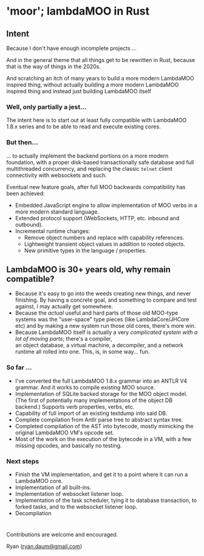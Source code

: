 # 'moor'; lambdaMOO in Rust

## Intent
Because I don't have enough incomplete projects ...

And in the general theme that all things get to be rewritten in Rust, because that is the way of things in the 2020s.

And scratching an itch of many years to build a more modern LambdaMOO inspired thing, without actually building a more
modern LambdaMOO inspired thing and instead just building LambdaMOO itself

### Well, only partially a jest...

The intent here is to start out at least fully compatible with LambdaMOO 1.8.x series and to be able to read and
execute existing cores. 

### But then...

... to actually implement the backend portions on a more modern foundation, with a proper disk-based 
transactionally safe database and full multithreaded concurrency, and replacing the classic `telnet` 
client connectivity with websockets and such.

Eventual new feature goals, after full MOO backwards compatibility has been achieved:

* Embedded JavaScript engine to allow implementation of MOO verbs in a more modern standard language.
* Extended protocol support (WebSockets, HTTP, etc. inbound and outbound).
* Incremental runtime changes:
  * Remove object numbers and replace with capability references.
  * Lightweight transient object values in addition to rooted objects.
  * New primitive types in the language / properties.
   
## LambdaMOO is 30+ years old, why remain compatible?

* Because it's easy to go into the weeds creating new things, and never finishing. By having a concrete goal, and something
  to compare and test against, I may actually get somewhere.
* Because the *actual* useful and hard parts of those old MOO-type systems was the "user-space" type pieces (like
  LambdaCore/JHCore etc) and by making a new system run those old cores, there's more win.
* Because LambdaMOO itself is actually a very *complicated system with a lot of moving parts*; there's a compiler,  
  an object database, a virtual machine, a decompiler, and a network runtime all rolled into one. This, is, in some
  way... fun.

### So far ...

   * I've converted the full LambdaMOO 1.8.x grammar into an ANTLR V4 grammar. And it works to compile existing MOO
     source. 
   * Implementation of SQLite backed storage for the MOO object model. (The first of potentially many implementations of
     the object DB backend.) Supports verb properties, verbs, etc.
   * Capability of full import of an existing textdump into said DB.
   * Complete compilation from Antlr parse tree to abstract syntax tree.
   * Completed compilation of the AST into bytecode, mostly mimicking the original LambdaMOO VM's opcode set.
   * Most of the work on the execution of the bytecode in a VM, with a few missing opcodes, and basically no testing.

### Next steps

   * Finish the VM implementation, and get it to a point where it can run a LambdaMOO core.
   * Implementation of all built-ins.
   * Implementation of websocket listener loop.
   * Implementation of the task scheduler, tying it to database transaction, to forked tasks, and to the websocket
     listener loop.   
   * Decompilation
#
Contributions are welcome and encouraged. 

Ryan (ryan.daum@gmail.com)
